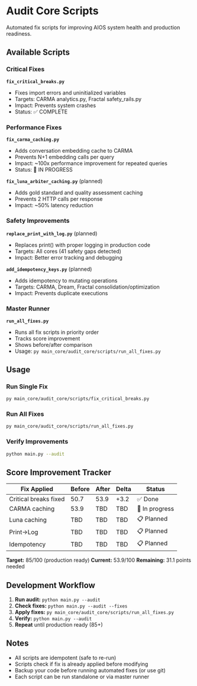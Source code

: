 # Audit Core Scripts

Automated fix scripts for improving AIOS system health and production readiness.

## Available Scripts

### Critical Fixes

**`fix_critical_breaks.py`**
- Fixes import errors and uninitialized variables
- Targets: CARMA analytics.py, Fractal safety_rails.py
- Impact: Prevents system crashes
- Status: ✅ COMPLETE

### Performance Fixes

**`fix_carma_caching.py`**
- Adds conversation embedding cache to CARMA
- Prevents N+1 embedding calls per query
- Impact: ~100x performance improvement for repeated queries
- Status: 🚧 IN PROGRESS

**`fix_luna_arbiter_caching.py`** (planned)
- Adds gold standard and quality assessment caching
- Prevents 2 HTTP calls per response
- Impact: ~50% latency reduction

### Safety Improvements

**`replace_print_with_log.py`** (planned)
- Replaces print() with proper logging in production code
- Targets: All cores (41 safety gaps detected)
- Impact: Better error tracking and debugging

**`add_idempotency_keys.py`** (planned)
- Adds idempotency to mutating operations
- Targets: CARMA, Dream, Fractal consolidation/optimization
- Impact: Prevents duplicate executions

### Master Runner

**`run_all_fixes.py`**
- Runs all fix scripts in priority order
- Tracks score improvement
- Shows before/after comparison
- Usage: `py main_core/audit_core/scripts/run_all_fixes.py`

## Usage

### Run Single Fix

```bash
py main_core/audit_core/scripts/fix_critical_breaks.py
```

### Run All Fixes

```bash
py main_core/audit_core/scripts/run_all_fixes.py
```

### Verify Improvements

```bash
python main.py --audit
```

## Score Improvement Tracker

| Fix Applied | Before | After | Delta | Status |
|-------------|--------|-------|-------|--------|
| Critical breaks fixed | 50.7 | 53.9 | +3.2 | ✅ Done |
| CARMA caching | 53.9 | TBD | TBD | 🚧 In progress |
| Luna caching | TBD | TBD | TBD | 📋 Planned |
| Print→Log | TBD | TBD | TBD | 📋 Planned |
| Idempotency | TBD | TBD | TBD | 📋 Planned |

**Target:** 85/100 (production ready)
**Current:** 53.9/100
**Remaining:** 31.1 points needed

## Development Workflow

1. **Run audit:** `python main.py --audit`
2. **Check fixes:** `python main.py --audit --fixes`
3. **Apply fixes:** `py main_core/audit_core/scripts/run_all_fixes.py`
4. **Verify:** `python main.py --audit`
5. **Repeat** until production ready (85+)

## Notes

- All scripts are idempotent (safe to re-run)
- Scripts check if fix is already applied before modifying
- Backup your code before running automated fixes (or use git)
- Each script can be run standalone or via master runner

